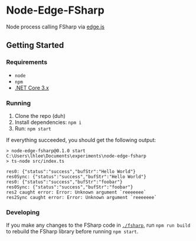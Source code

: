 # Node-Edge-FSharp

Node process calling FSharp via [edge.js](https://github.com/tjanczuk/edge)

## Getting Started

### Requirements
- `node`
- `npm`
- [.NET Core 3.x](https://dotnet.microsoft.com/download)

### Running
1. Clone the repo (duh)
2. Install dependencies: `npm i`
3. Run: `npm start`
    
If everything succeeded, you should get the following output:
```
> node-edge-fsharp@0.1.0 start C:\Users\lhlee\Documents\experiments\node-edge-fsharp
> ts-node src/index.ts

res0: {"status":"success","bufStr":"Hello World"}
res0Sync: {"status":"success","bufStr":"Hello World"}
res0: {"status":"success","bufStr":"foobar"}
res0Sync: {"status":"success","bufStr":"foobar"}
res2 caught error: Error: Unknown argument `reeeeeee`
res2Sync caught error: Error: Unknown argument `reeeeeee`
```

### Developing

If you make any changes to the FSharp code in [`./fsharp`](./fsharp), run `npm run build` to rebuild the FSharp library before running `npm start`.